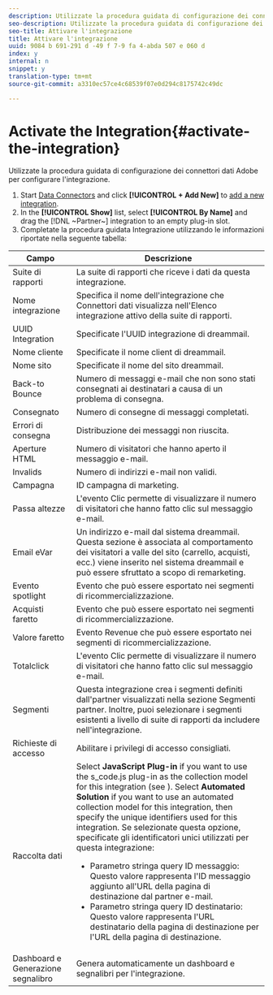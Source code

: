 ```yaml
---
description: Utilizzate la procedura guidata di configurazione dei connettori dati Adobe per configurare l'integrazione.
seo-description: Utilizzate la procedura guidata di configurazione dei connettori dati Adobe per configurare l'integrazione.
seo-title: Attivare l'integrazione
title: Attivare l'integrazione
uuid: 9084 b 691-291 d -49 f 7-9 fa 4-abda 507 e 060 d
index: y
internal: n
snippet: y
translation-type: tm+mt
source-git-commit: a3310ec57ce4c68539f07e0d294c8175742c49dc

---
```



# Activate the Integration{#activate-the-integration}

Utilizzate la procedura guidata di configurazione dei connettori dati Adobe per configurare l'integrazione.

1. Start [Data Connectors](https://marketing.adobe.com/resources/help/en_US/genesis/c_overview.html) and click **[!UICONTROL + Add New]** to [add a new integration](https://marketing.adobe.com/resources/help/en_US/genesis/t_add_integration.html).
1. In the **[!UICONTROL Show]** list, select **[!UICONTROL By Name]** and drag the [!DNL ~Partner~] integration to an empty plug-in slot.
1. Completate la procedura guidata Integrazione utilizzando le informazioni riportate nella seguente tabella:

| Campo | Descrizione |
|--- |--- |
| Suite di rapporti | La suite di rapporti che riceve i dati da questa integrazione. |
| Nome integrazione | Specifica il nome dell'integrazione che Connettori dati visualizza nell'Elenco integrazione attivo della suite di rapporti. |
| UUID Integration | Specificate l'UUID integrazione di dreammail. |
| Nome cliente | Specificate il nome client di dreammail. |
| Nome sito | Specificate il nome del sito dreammail. |
| Back-to Bounce | Numero di messaggi e-mail che non sono stati consegnati ai destinatari a causa di un problema di consegna. |
| Consegnato | Numero di consegne di messaggi completati. |
| Errori di consegna | Distribuzione dei messaggi non riuscita. |
| Aperture HTML | Numero di visitatori che hanno aperto il messaggio e-mail. |
| Invalids | Numero di indirizzi e-mail non validi. |
| Campagna | ID campagna di marketing. |
| Passa altezze | L'evento Clic permette di visualizzare il numero di visitatori che hanno fatto clic sul messaggio e-mail. |
| Email eVar | Un indirizzo e-mail dal sistema dreammail. Questa sezione è associata al comportamento dei visitatori a valle del sito (carrello, acquisti, ecc.) viene inserito nel sistema dreammail e può essere sfruttato a scopo di remarketing. |
| Evento spotlight | Evento che può essere esportato nei segmenti di ricommercializzazione. |
| Acquisti faretto | Evento che può essere esportato nei segmenti di ricommercializzazione. |
| Valore faretto | Evento Revenue che può essere esportato nei segmenti di ricommercializzazione. |
| Totalclick | L'evento Clic permette di visualizzare il numero di visitatori che hanno fatto clic sul messaggio e-mail. |
| Segmenti | Questa integrazione crea i segmenti definiti dall'partner visualizzati nella sezione Segmenti partner. Inoltre, puoi selezionare i segmenti esistenti a livello di suite di rapporti da includere nell'integrazione. |
| Richieste di accesso | Abilitare i privilegi di accesso consigliati. |
| Raccolta dati | Select **JavaScript Plug-in** if you want to use the s_code.js plug-in as the collection model for this integration (see ). Select **Automated Solution** if you want to use an automated collection model for this integration, then specify the unique identifiers used for this integration. Se selezionate questa opzione, specificate gli identificatori unici utilizzati per questa integrazione:<ul><li>Parametro stringa query ID messaggio: Questo valore rappresenta l'ID messaggio aggiunto all'URL della pagina di destinazione dal partner e-mail.</li><li>Parametro stringa query ID destinatario: Questo valore rappresenta l'URL destinatario della pagina di destinazione per l'URL della pagina di destinazione.</li></ul> |
| Dashboard e Generazione segnalibro | Genera automaticamente un dashboard e segnalibri per l'integrazione. |